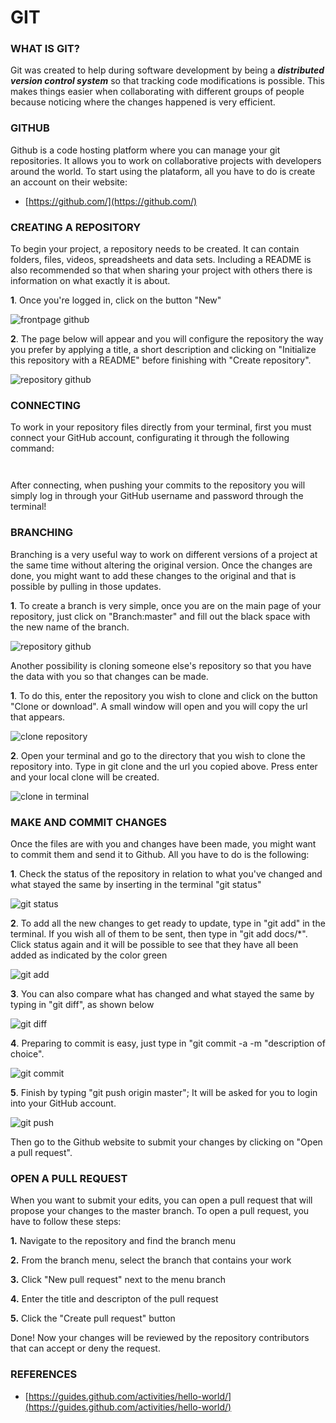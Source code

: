 # GIT

### WHAT IS GIT?
Git was created to help during software development by being a **_distributed version control system_** so that tracking code modifications is possible. This makes things easier when collaborating with different groups of people  because noticing where the changes happened is very efficient.

### GITHUB
Github is a code hosting platform where you can manage your git repositories. It allows you to work on collaborative projects with developers around the world. To start using the plataform, all you have to do is create an account on their website: 

- [https://github.com/](https://github.com/)

### CREATING A REPOSITORY
To begin your project, a repository needs to be created. It can contain folders, files, videos, spreadsheets and data sets. Including a README is also recommended so that when sharing your project with others there is information on what exactly it is about.

**1**. Once you're logged in, click on the button "New"


![frontpage github](img/term/githubfront.png)


**2**. The page below will appear and you will configure the repository the way you prefer by applying a title, a short description and clicking on "Initialize this repository with a README" before finishing with "Create repository".


![repository github](img/term/repository.png)

### CONNECTING 
To work in your repository files directly from your terminal, first you must connect your GitHub account, configurating it through the following command:

 ```git config --global user.email "you@example.com"  (Use the email you registered on GitHub)
 ```
  
 ```git config --global user.name "Your Name" (The username you chose for your GitHub account)
 ```
 

After connecting, when pushing your commits to the repository you will simply log in through your GitHub username and password through the terminal!

### BRANCHING

Branching is a very useful way to work on different versions of a project at the same time without altering the original version. Once the changes are done, you might want to add these changes to the original and that is possible by pulling in those updates.

**1**. To create a branch is very simple, once you are on the main page of your repository, just click on "Branch:master" and fill out the black space with the new name of the branch.



![repository github](img/term/branch.png)


Another possibility is cloning someone else's repository so that you have the data with you so that changes can be made.

**1**. To do this, enter the repository you wish to clone and click on the button "Clone or download". A small window will open and you will copy the url that appears.



![clone repository](img/term/Clone.png)


**2**. Open your terminal and go to the directory that you wish to clone the repository into. Type in git clone and the url you copied above. Press enter and your local clone will be created.



![clone in terminal](img/term/terminalclone.png)


### MAKE AND COMMIT CHANGES
Once the files are with you and changes have been made, you might want to commit them and send it to Github. All you have to do is the following:

**1**. Check the status of the repository in relation to what you've changed and what stayed the same by inserting in the terminal "git status"



![git status](img/term/status.png)



**2**. To add all the new changes to get ready to update, type in "git add" in the terminal. If you wish all of them to be sent, then type in "git add docs/*". Click status again and it will be possible to see that they have all been added as indicated by the color green




![git add](img/term/gitadd.png)



**3**. You can also compare what has changed and what stayed the same by typing in "git diff", as shown below




![git diff](img/term/gitdiff.png)



**4**. Preparing to commit is easy, just type in "git commit -a -m "description of choice".


![git commit](img/term/commit.png)



**5**. Finish by typing "git push origin master"; It will be asked for you to login into your GitHub account.


![git push](img/term/gitoriginmaster.png)



Then go to the Github website to submit your changes by clicking on "Open a pull request".


### OPEN A PULL REQUEST

When you want to submit your edits, you can open a pull request that will propose your changes to the master branch. To open a pull request, you have to follow these steps:

**1.** Navigate to the repository and find the branch menu

**2.** From the branch menu, select the branch that contains your work

**3.** Click "New pull request" next to the menu branch

**4.** Enter the title and descripton of the pull request

**5.** Click the "Create pull request" button

Done! Now your changes will be reviewed by the repository contributors that can accept or deny the request.



### REFERENCES


- [https://guides.github.com/activities/hello-world/](https://guides.github.com/activities/hello-world/)



